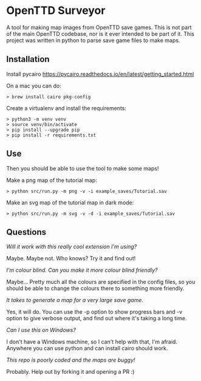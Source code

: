 # OpenTTD Surveyor
A tool for making map images from OpenTTD save games. This is not part of the main OpenTTD codebase, nor is it ever intended to be part of it. This project was written in python to parse save game files to make maps.

## Installation

Install pycairo
https://pycairo.readthedocs.io/en/latest/getting_started.html

On a mac you can do:

```
> brew install cairo pkg-config
```

Create a virtualenv and install the requirements:

```
> python3 -m venv venv
> source venv/bin/activate
> pip install --upgrade pip
> pip install -r requirements.txt
```

## Use

Then you should be able to use the tool to make some maps!

Make a png map of the tutorial map:
```
> python src/run.py -m png -v -i example_saves/Tutorial.sav
```

Make an svg map of the tutorial map in dark mode:
```
> python src/run.py -m svg -v -d -i example_saves/Tutorial.sav
```

## Questions

*Will it work with this really cool extension I'm using?*

Maybe. Maybe not. Who knows? Try it and find out!

*I'm colour blind. Can you make it more colour blind friendly?*

Maybe... Pretty much all the colours are specified in the config files, so you should be able to change the colours there to something more friendly.

*It takes to generate a map for a very large save game.*

Yes, it will do. You can use the -p option to show progress bars and -v option to give verbose output, and find out where it's taking a long time.

*Can I use this on Windows?*

I don't have a Windows machine, so I can't help with that, I'm afraid. Anywhere you can use python and can install cairo should work.

*This repo is poorly coded and the maps are buggy!*

Probably. Help out by forking it and opening a PR :)
